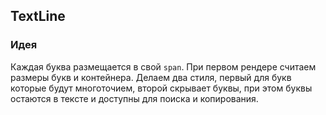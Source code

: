 ## TextLine

### Идея

Каждая буква размещается в свой `span`. При первом рендере считаем размеры букв и контейнера. Делаем два стиля, первый для букв которые будут многоточием, второй скрывает буквы, при этом буквы остаются в тексте и доступны для поиска и копирования.